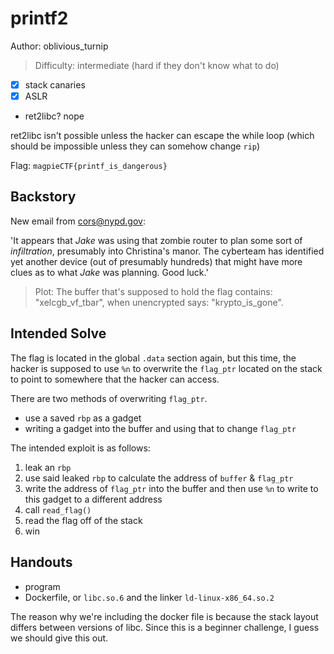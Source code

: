 # printf2

Author: oblivious_turnip

>Difficulty: intermediate (hard if they don't know what to do)

- [x] stack canaries
- [x] ASLR
- ret2libc? nope

ret2libc isn't possible unless the hacker can escape the while loop
(which should be impossible unless they can somehow change `rip`)

Flag: `magpieCTF{printf_is_dangerous}`

## Backstory

New email from <cors@nypd.gov>:

'It appears that *Jake* was using that zombie router to plan some sort of
*infiltration*, presumably into Christina's manor. The cyberteam
has identified yet another device (out of presumably hundreds) that
might have more clues as to what *Jake* was planning. Good luck.'

>Plot:
>The buffer that's supposed to hold the flag contains: "xelcgb_vf_tbar", when unencrypted says:
>"krypto_is_gone".

## Intended Solve

The flag is located in the global `.data` section again, but this time, the hacker
is supposed to use `%n` to overwrite the `flag_ptr` located on the stack to point
to somewhere that the hacker can access.

There are two methods of overwriting `flag_ptr`.

- use a saved `rbp` as a gadget
- writing a gadget into the buffer and using that to change `flag_ptr`

The intended exploit is as follows:

1. leak an `rbp`
1. use said leaked `rbp` to calculate the address of `buffer` & `flag_ptr`
1. write the address of `flag_ptr` into the buffer and then use `%n` to write to this gadget to a different address
1. call `read_flag()`
1. read the flag off of the stack
1. win

## Handouts

- program
- Dockerfile, or `libc.so.6` and the linker `ld-linux-x86_64.so.2`

The reason why we're including the docker file is because the stack layout differs
between versions of libc. Since this is a beginner challenge, I guess we should give
this out.
